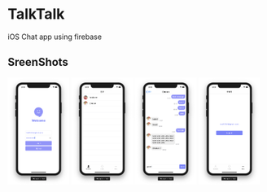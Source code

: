 # TalkTalk
iOS Chat app using firebase

SreenShots
----------
<div>
  <img src="https://github.com/heojowon/TalkTalk/blob/master/img/TalkTalk-Login.png" width="24%"></img>
  <img src="https://github.com/heojowon/TalkTalk/blob/master/img/TalkTalk-Users.png" width="24%"></img>
  <img src="https://github.com/heojowon/TalkTalk/blob/master/img/TalkTalk-Chats.png" width="24%"></img>
  <img src="https://github.com/heojowon/TalkTalk/blob/master/img/TalkTalk-More.png" width="24%"></img>
</div>
